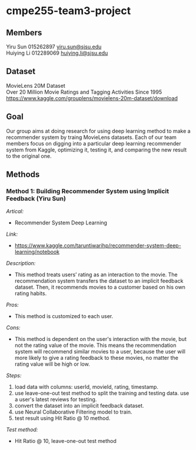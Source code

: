 # cmpe255-team3-project

## Members
Yiru Sun 015262897 yiru.sun@sjsu.edu<br/>
Huiying Li 012289069 huiying.li@sjsu.edu

## Dataset
MovieLens 20M Dataset<br/>
Over 20 Million Movie Ratings and Tagging Activities Since 1995<br/>
https://www.kaggle.com/grouplens/movielens-20m-dataset/download

## Goal
Our group aims at doing research for using deep learning method to make a recommender system by traing MovieLens datasets. Each of our team members focus on digging into a particular deep learning recommender system from Kaggle, optimizing it, testing it, and comparing the new result to the original one.

## Methods
### Method 1: Building Recommender System using Implicit Feedback (Yiru Sun)
*Artical:* 
* Recommender System Deep Learning

*Link:* 
* https://www.kaggle.com/taruntiwarihp/recommender-system-deep-learning/notebook

*Description:* 
* This method treats users’ rating as an interaction to the movie. The recommendation system transfers the dataset to an implicit feedback dataset. Then, it recommends movies to a customer based on his own rating habits.

*Pros:* 
* This method is customized to each user.

*Cons:* 
* This method is dependent on the user's interaction with the movie, but not the rating value of the movie. This means the recommendation system will recommend similar movies to a user, because the user will more likely to give a rating feedback to these movies, no matter the rating value will be high or low.

*Steps:* 
1. load data with columns: userId, movieId, rating, timestamp.
2. use leave-one-out test method to split the training and testing data. use a user's latest reviews for testing.
3. convert the dataset into an implicit feedback dataset.
4. use Neural Collaborative Filtering model to train.
5. test result using Hit Ratio @ 10 method.

*Test method:* 
* Hit Ratio @ 10, leave-one-out test method

